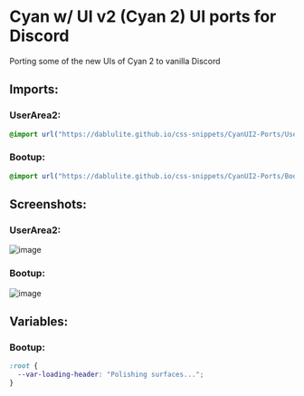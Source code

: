 # Cyan w/ UI v2 (Cyan 2) UI ports for Discord
Porting some of the new UIs of Cyan 2 to vanilla Discord

## Imports:
### UserArea2:
```css
@import url("https://dablulite.github.io/css-snippets/CyanUI2-Ports/UserArea2/import.css");
```
### Bootup:
```css
@import url("https://dablulite.github.io/css-snippets/CyanUI2-Ports/Bootup/import.css");
```

## Screenshots:
### UserArea2:
![image](https://github.com/DaBluLite/css-snippets/assets/73998678/a0083bb4-9728-4f52-bd15-31fc6e70df12)
### Bootup:
![image](https://github.com/DaBluLite/css-snippets/assets/73998678/3866f3a9-fafc-427b-8aaa-ebe41c577b6c)

## Variables:
### Bootup:
```css
:root {
  --var-loading-header: "Polishing surfaces...";
}
```
